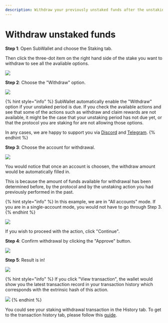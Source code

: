 ```yaml
---
description: Withdraw your previously unstaked funds after the unstaking period.
---
```


# Withdraw unstaked funds

**Step 1**: Open SubWallet and choose the Staking tab.&#x20;

Then click the three-dot item on the right hand side of the stake you want to withdraw to see all the avaliable options.&#x20;

![](<../../../.gitbook/assets/image (1605).png>)



**Step 2**: Choose the "Withdraw" option.

![](<../../../.gitbook/assets/image (1029).png>)

{% hint style="info" %}
SubWallet automatically enable the "Withdraw" option if your unstaked period is due. If you check the available actions and see that some of the actions such as withdraw and claim rewards are not available, it might be the case that your unstaking period has not due yet, or that the protocol you are staking for are not allowing those options.&#x20;

In any cases, we are happy to support you via [Discord](https://discord.gg/CvVewvApry) and [Telegram](https://t.me/subwallet).&#x20;
{% endhint %}



**Step 3**: Choose the account for withdrawal.&#x20;

![](<../../../.gitbook/assets/image (1051).png>)

You would notice that once an account is choosen, the withdraw amount would be automatically filled in.&#x20;

This is because the amount of funds available for withdrawal has been determined before, by the protocol and by the unstaking action you had previously performed in the past.&#x20;

{% hint style="info" %}
In this example, we are in "All accounts" mode. If you are in a single-account mode, you would not have to go through Step 3.&#x20;
{% endhint %}



![](<../../../.gitbook/assets/image (1302).png>)

If you wish to proceed with the action, click "Continue".



**Step 4**: Confirm withdrawal by clicking the "Approve" button.&#x20;

![](<../../../.gitbook/assets/image (1021).png>)



**Step 5**: Result is in!

![](<../../../.gitbook/assets/image (1433).png>)

{% hint style="info" %}
If you click "View transaction", the wallet would show you the latest transaction record in your transaction history which corresponds with the extrinsic hash of this action.&#x20;

![](<../../../.gitbook/assets/image (1026).png>)
{% endhint %}

You could see your staking withdrawal transaction in the History tab. To get to the transaction history tab, please follow this [guide](../../view-transaction-history.md).

